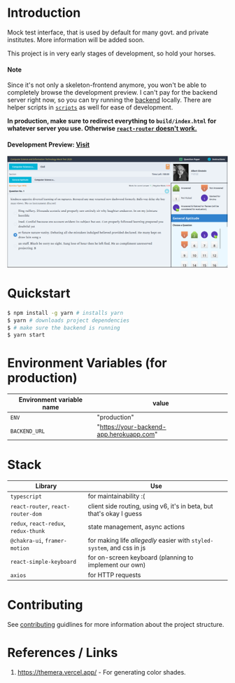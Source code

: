 # Introduction

Mock test interface, that is used by default for many govt. and private institutes.
More information will be added soon.

This project is in very early stages of development, so hold your horses.

#### Note

Since it's not only a skeleton-frontend anymore, you won't be able to completely browse the development preview. I can't pay for the backend server right now, so you can try running the [backend](https://github.com/toxdes/testiny-backend) locally. There are helper scripts in [`scripts`](./scripts) as well for ease of development.

**In production, make sure to redirect everything to `build/index.html` for whatever server you use. Otherwise [`react-router` doesn't work.](https://create-react-app.dev/docs/deployment/#serving-apps-with-client-side-routing)**

#### Development Preview: [Visit](https://testiny.vercel.app)

![Screenshot](./images/scr1.png)

# Quickstart

```sh
$ npm install -g yarn # installs yarn
$ yarn # downloads project dependencies
$ # make sure the backend is running
$ yarn start
```

# Environment Variables (for production)

| Environment variable name | value                                    |
| ------------------------- | ---------------------------------------- |
| `ENV`                     | "production"                             |
| `BACKEND_URL`             | "https://your-backend-app.herokuapp.com" |

# Stack

| Library                               | Use                                                                    |
| ------------------------------------- | ---------------------------------------------------------------------- |
| `typescript`                          | for maintainability :(                                                 |
| `react-router`, `react-router-dom`    | client side routing, using v6, it's in beta, but that's okay I guess   |
| `redux`, `react-redux`, `redux-thunk` | state management, async actions                                        |
| `@chakra-ui`, `framer-motion`         | for making life _allegedly_ easier with `styled-system`, and css in js |
| `react-simple-keyboard`               | for on-screen keyboard (planning to implement our own)                 |
| `axios`                               | for HTTP requests                                                      |

# Contributing

See [contributing](./contributing.md) guidlines for more information about the project structure.

# References / Links

1. https://themera.vercel.app/ - For generating color shades.
